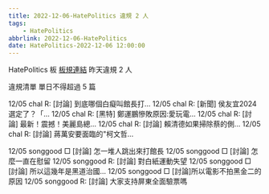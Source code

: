 ```yaml
---
title: 2022-12-06-HatePolitics 違規 2 人
tags:
    - HatePolitics
abbrlink: 2022-12-06-HatePolitics
date: HatePolitics-2022-12-06 12:00:00
---
```

HatePolitics 板 [板規連結](https://www.ptt.cc/bbs/HatePolitics/M.1617115262.A.D60.html)
昨天違規 2 人
<!-- more -->

違規清單
單日不得超過 5 篇

12/05 chal R: [討論] 到底哪個白癡叫館長打…
12/05 chal R: [新聞] 侯友宜2024選定了？「…
12/05 chal R: [黑特] 鄭運鵬慘敗原因:愛玩電…
12/05 chal R: [討論] 最新！震撼！美麗島總…
12/05 chal R: [討論] 賴清德如果掃除蔡的側…
12/05 chal R: [討論] 蔣萬安要面臨的"柯文哲…

12/05 songgood □ [討論] 怎一堆人跳出來打館長
12/05 songgood □ [討論] 怎麼一直在慰留
12/05 songgood R: [討論] 對白紙運動失望
12/05 songgood □ [討論] 所以這幾年是黑道治國…
12/05 songgood □ [討論]所以電影不拍黑金二的原因
12/05 songgood R: [討論] 大家支持屏東全面驗票嗎